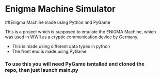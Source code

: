 # Enigma Machine Simulator

##Enigma Machine made using Python and PyGame


This is a project which is supposed to emulate the ENIGMA Machine, which was used in WWII as a cryptic communication device by Germany.

- This is made using different data types in python 
- The front end is made using PyGame

### To use this you will need PyGame isntalled and cloned the repo, then just launch main.py 